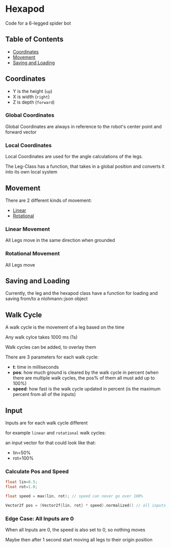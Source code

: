# Hexapod

Code for a 6-legged spider bot

## Table of Contents

- [Coordinates](#coordinates)
- [Movement](#movement)
- [Saving and Loading](#saving-and-loading)

## Coordinates

- Y is the height (`up`)
- X is width (`right`)
- Z is depth (`forward`)

### Global Coordinates

Global Coordinates are always in reference to the robot's center point and forward vector

### Local Coordinates

Local Coordinates are used for the angle calculations of the legs.

The Leg-Class has a function, that takes in a global position and converts it into its own local system

## Movement

There are 2 different kinds of movement:

- [Linear](#linear-movement)
- [Rotational](#rotational-movement)

### Linear Movement

All Legs move in the same direction when grounded

### Rotational Movement

All Legs move

## Saving and Loading

Currently, the leg and the hexapod class have a function for loading and saving from/to a nlohmann::json object

## Walk Cycle

A walk cycle is the movement of a leg based on the time

Any walk cylce takes 1000 ms (1s)

Walk cycles can be added, to overlay them

There are 3 parameters for each walk cycle:

- __t__: time in milliseconds
- __pos__: how much ground is cleared by the walk cycle in percent (when there are multiple walk cycles, the pos% of them all must add up to 100%)
- __speed__: how fast is the walk cycle updated in percent (is the maximum percent from all of the inputs)

## Input

Inputs are for each walk cycle different

for example `linear` and `rotational` walk cycles:

an input vector for that could look like that:

- lin=50%
- rot=100%

### Calculate Pos and Speed

```cpp
float lin=0.5;
float rot=1.0;

float speed = max(lin, rot); // speed can never go over 100%

Vector2f pos = (Vector2f{lin, rot} * speed).normalized() // all inputs always add up to 100%
```

### Edge Case: All Inputs are 0

When all Inputs are 0, the speed is also set to 0, so nothing moves

Maybe then after 1 second start moving all legs to their origin position
